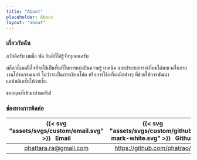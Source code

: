 ```yaml
---
title: "About"
placeholder: About
layout: "about"
---
```


### เกี่ยวกับฉัน

สวัสดีครับ ผมชื่อ พัด ยินดีที่ได้รู้จักทุกคนครับ

บล็อกนี้ผมตั้งใจที่จะใช้เป็นพื้นที่ในการแบ่งปันความรู้ เทคนิค และประสบการณ์ที่ผมได้พบเจอในสายงานโปรแกรมเมอร์ ไม่ว่าจะเป็นการเขียนโค้ด หรือการใช้เครื่องมือต่างๆ ที่ช่วยให้การพัฒนาแอปพลิเคชันให้ง่ายขึ้น

ขอบคุณที่เข้ามาอ่านครับ!

<!-- ![image description](assets/svgs/solid/envelope-bulk.svg) -->
### ช่องทางการติดต่อ
| {{< svg "assets/svgs/custom/email.svg" >}}  &nbsp; Email | {{< svg "assets/svgs/custom/github-mark-white.svg" >}} &nbsp; Github |
| :---------: | :---------: |
| phattara.ra@gmail.com       | https://github.com/phatrao/ |


            